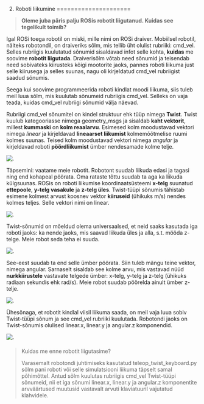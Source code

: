 



 2. Roboti liikumine
=====================











> 
> 
> **Oleme juba päris palju ROSis robotit liigutanud. Kuidas see tegelikult toimib?**
> 
> 
> 
> 



Igal ROSi toega robotil on miski, mille nimi on ROSi draiver. Mobiilsel robotil, näiteks robotondil, on draiveriks sõlm, mis tellib üht olulist rubriiki: cmd\_vel. Selles rubriigis kuulutatud sõnumid sisaldavad infot selle kohta, **kuidas** me soovime **robotit liigutada**. Draiverisõlm võtab need sõnumid ja teisendab need sobivateks kiirusteks kõigi mootorite jaoks, pannes roboti liikuma just selle kiirusega ja selles suunas, nagu oli kirjeldatud cmd\_vel rubriigist saadud sõnumis.




Seega kui soovime programmeerida roboti kindlat moodi liikuma, siis tuleb meil luua sõlm, mis kuulutab sõnumeid rubriigis cmd\_vel. Selleks on vaja teada, kuidas cmd\_vel rubriigi sõnumid välja näevad.




Rubriigi cmd\_vel sõnumitel on kindel struktuur ehk tüüp nimega **Twist**. Twist kuulub kategooriasse nimega geometry\_msgs ja sisaldab **kaht vektorit**, millest **kummaski** on **kolm reaalarvu**. Esimesed kolm moodustavad vektori nimega *linear* ja kirjeldavad **lineaarset liikumist** kolmemõõtmelise ruumi kolmes suunas. Teised kolm moodustavad vektori nimega *angular* ja kirjeldavad roboti **pöördliikumist** ümber nendesamade kolme telje.




![.](https://sisu.ut.ee/sites/default/files/rosak/files/twist2.png)




Täpsemini: vaatame meie robotit. Robotont suudab liikuda edasi ja tagasi ning end kohapeal pöörata. Oma rataste tõttu suudab ta aga ka liikuda külgsuunas. ROSis on roboti liikumise koordinaatsüsteemi **x-telg** suunatud **ettepoole**, **y-telg vasakule** ja **z-telg üles**. Twist-tüüpi sõnumis tähistab esimene kolmest arvust koosnev vektor **kiiruseid** (ühikuks m/s) nendes kolmes teljes. Selle vektori nimi on linear.




![.](https://sisu.ut.ee/sites/default/files/rosak/files/linear.gif)




Twist-sõnumid on mõeldud olema universaalsed, et neid saaks kasutada iga roboti jaoks: ka nende jaoks, mis saavad liikuda üles ja alla, s.t. mööda z-telge. Meie robot seda teha ei suuda.




![.](https://sisu.ut.ee/sites/default/files/rosak/files/ibelieveicanfly.gif)




See-eest suudab ta end selle ümber pöörata. Siin tuleb mängu teine vektor, nimega angular. Sarnaselt sisaldab see kolme arvu, mis vastavad nüüd **nurkkiirustele** vastavate telgede ümber: x-telg, y-telg ja z-telg (ühikuks radiaan sekundis ehk rad/s). Meie robot suudab pöörelda ainult ümber z-telje.




![.](https://sisu.ut.ee/sites/default/files/rosak/files/angular.gif)




Ühesõnaga, et robotit kindlal viisil liikuma saada, on meil vaja luua sobiv Twist-tüüpi sõnum ja see cmd\_vel rubriiki kuulutada. Robotondi jaoks on Twist-sõnumis olulised linear.x, linear.y ja angular.z komponendid.




![.](https://sisu.ut.ee/sites/default/files/rosak/files/twist1.png)




> 
> #### 
> Kuidas me enne robotit liigutasime?
> 
> 
> 
> Varasemalt robotondi juhtimiseks kasutatud teleop\_twist\_keyboard.py sõlm pani roboti või selle simulatsiooni liikuma täpselt samal põhimõttel. Antud sõlm kuulutas rubriigis cmd\_vel Twist-tüüpi sõnumeid, nii et iga sõnumi linear.x, linear.y ja angular.z komponentite arvväärtused muutusid vastavalt arvuti klaviatuuril vajutatud klahvidele.
> 
> 
> 
> 


 







